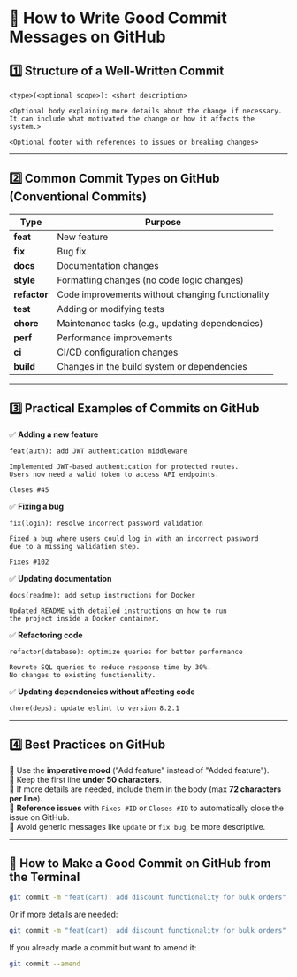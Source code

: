 # 📌 How to Write Good Commit Messages on GitHub

## **1️⃣ Structure of a Well-Written Commit**

```plaintext
<type>(<optional scope>): <short description>

<Optional body explaining more details about the change if necessary.
It can include what motivated the change or how it affects the system.>

<Optional footer with references to issues or breaking changes>
```

---

## **2️⃣ Common Commit Types on GitHub (Conventional Commits)**

| **Type**    | **Purpose** |
|------------|-------------|
| **feat**    | New feature |
| **fix**     | Bug fix |
| **docs**    | Documentation changes |
| **style**   | Formatting changes (no code logic changes) |
| **refactor**| Code improvements without changing functionality |
| **test**    | Adding or modifying tests |
| **chore**   | Maintenance tasks (e.g., updating dependencies) |
| **perf**    | Performance improvements |
| **ci**      | CI/CD configuration changes |
| **build**   | Changes in the build system or dependencies |

---

## **3️⃣ Practical Examples of Commits on GitHub**

✅ **Adding a new feature**  
```plaintext
feat(auth): add JWT authentication middleware

Implemented JWT-based authentication for protected routes. 
Users now need a valid token to access API endpoints.

Closes #45
```

✅ **Fixing a bug**  
```plaintext
fix(login): resolve incorrect password validation

Fixed a bug where users could log in with an incorrect password 
due to a missing validation step.

Fixes #102
```

✅ **Updating documentation**  
```plaintext
docs(readme): add setup instructions for Docker

Updated README with detailed instructions on how to run 
the project inside a Docker container.
```

✅ **Refactoring code**  
```plaintext
refactor(database): optimize queries for better performance

Rewrote SQL queries to reduce response time by 30%. 
No changes to existing functionality.
```

✅ **Updating dependencies without affecting code**  
```plaintext
chore(deps): update eslint to version 8.2.1
```

---

## **4️⃣ Best Practices on GitHub**

🔹 Use the **imperative mood** ("Add feature" instead of "Added feature").  
🔹 Keep the first line **under 50 characters**.  
🔹 If more details are needed, include them in the body (max **72 characters per line**).  
🔹 **Reference issues** with `Fixes #ID` or `Closes #ID` to automatically close the issue on GitHub.  
🔹 Avoid generic messages like `update` or `fix bug`, be more descriptive.  

---

## **📌 How to Make a Good Commit on GitHub from the Terminal**

```sh
git commit -m "feat(cart): add discount functionality for bulk orders"
```

Or if more details are needed:

```sh
git commit -m "feat(cart): add discount functionality for bulk orders" -m "Customers now receive a 10% discount if they purchase 10+ items."
```

If you already made a commit but want to amend it:

```sh
git commit --amend
```